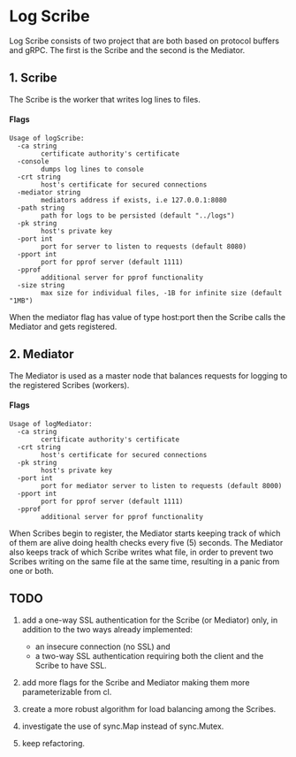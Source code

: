 # Log Scribe

Log Scribe consists of two project that are both based on protocol buffers and gRPC. The first is the Scribe and the second is the Mediator.

## 1. Scribe

The Scribe is the worker that writes log lines to files.

#### Flags

```
Usage of logScribe:
  -ca string
    	certificate authority's certificate
  -console
    	dumps log lines to console
  -crt string
    	host's certificate for secured connections
  -mediator string
    	mediators address if exists, i.e 127.0.0.1:8080
  -path string
    	path for logs to be persisted (default "../logs")
  -pk string
    	host's private key
  -port int
    	port for server to listen to requests (default 8080)
  -pport int
    	port for pprof server (default 1111)
  -pprof
    	additional server for pprof functionality
  -size string
    	max size for individual files, -1B for infinite size (default "1MB")
```

When the mediator flag has value of type host:port then the Scribe calls the Mediator and gets registered.

## 2. Mediator

The Mediator is used as a master node that balances requests for logging to the registered Scribes (workers).

#### Flags
```
Usage of logMediator:
  -ca string
    	certificate authority's certificate
  -crt string
    	host's certificate for secured connections
  -pk string
    	host's private key
  -port int
    	port for mediator server to listen to requests (default 8000)
  -pport int
    	port for pprof server (default 1111)
  -pprof
    	additional server for pprof functionality
```

When Scribes begin to register, the Mediator starts keeping track of which of them are alive doing health checks every five (5) seconds.
The Mediator also keeps track of which Scribe writes what file, in order to prevent two Scribes writing on the same file at the same time, resulting in a panic from one or both.

## TODO

1. add a one-way SSL authentication for the Scribe (or Mediator) only, in addition to the two ways already implemented:

    * an insecure connection (no SSL) and
    * a two-way SSL authentication requiring both the client and the Scribe to have SSL.

1. add more flags for the Scribe and Mediator making them more parameterizable from cl.
1. create a more robust algorithm for load balancing among the Scribes.
1. investigate the use of sync.Map instead of sync.Mutex.
1. keep refactoring.
